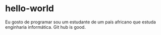 # hello-world
Eu gosto de programar
sou um estudante de um país africano que estuda enginharia informática.
Git hub is good.
